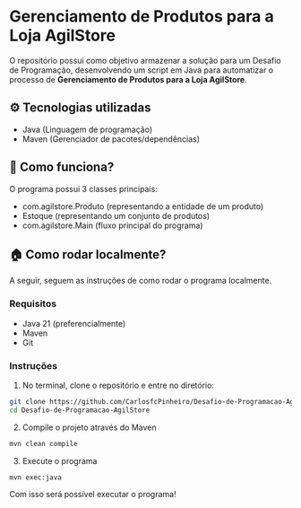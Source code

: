 # Gerenciamento de Produtos para a Loja AgilStore
O repositório possui como objetivo armazenar a solução para um Desafio de Programação, desenvolvendo um script em Java para automatizar o processo de **Gerenciamento de Produtos para a Loja AgilStore**.

## ⚙️ Tecnologias utilizadas
- Java (Linguagem de programação)
- Maven (Gerenciador de pacotes/dependências)

## 🔧 Como funciona?
O programa possui 3 classes principais:
- com.agilstore.Produto (representando a entidade de um produto)
- Estoque (representando um conjunto de produtos)
- com.agilstore.Main (fluxo principal do programa)

## 🏠 Como rodar localmente?
A seguir, seguem as instruções de como rodar o programa localmente.

### Requisitos
- Java 21 (preferencialmente)
- Maven
- Git

### Instruções
1. No terminal, clone o repositório e entre no diretório:
```bash
git clone https://github.com/CarlosfcPinheiro/Desafio-de-Programacao-AgilStore.git
cd Desafio-de-Programacao-AgilStore
```
2. Compile o projeto através do Maven
```bash
mvn clean compile
```
3. Execute o programa
```bash
mvn exec:java
```

Com isso será possível executar o programa!
